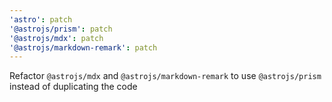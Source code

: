 ```yaml
---
'astro': patch
'@astrojs/prism': patch
'@astrojs/mdx': patch
'@astrojs/markdown-remark': patch
---
```


Refactor `@astrojs/mdx` and `@astrojs/markdown-remark` to use `@astrojs/prism` instead of duplicating the code
